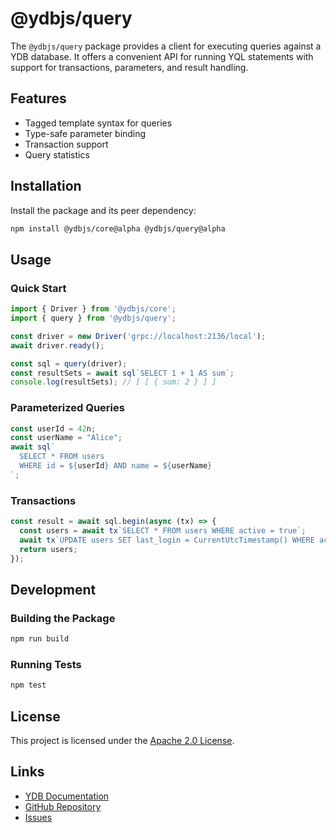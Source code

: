 # @ydbjs/query

The `@ydbjs/query` package provides a client for executing queries against a YDB database. It offers a convenient API for running YQL statements with support for transactions, parameters, and result handling.

## Features

- Tagged template syntax for queries
- Type-safe parameter binding
- Transaction support
- Query statistics

## Installation

Install the package and its peer dependency:

```sh
npm install @ydbjs/core@alpha @ydbjs/query@alpha
```

## Usage

### Quick Start

```ts
import { Driver } from '@ydbjs/core';
import { query } from '@ydbjs/query';

const driver = new Driver('grpc://localhost:2136/local');
await driver.ready();

const sql = query(driver);
const resultSets = await sql`SELECT 1 + 1 AS sum`;
console.log(resultSets); // [ [ { sum: 2 } ] ]
```

### Parameterized Queries

```ts
const userId = 42n;
const userName = "Alice";
await sql`
  SELECT * FROM users
  WHERE id = ${userId} AND name = ${userName}
`;
```

### Transactions

```ts
const result = await sql.begin(async (tx) => {
  const users = await tx`SELECT * FROM users WHERE active = true`;
  await tx`UPDATE users SET last_login = CurrentUtcTimestamp() WHERE active = true`;
  return users;
});
```

## Development

### Building the Package

```sh
npm run build
```

### Running Tests

```sh
npm test
```

## License

This project is licensed under the [Apache 2.0 License](../../LICENSE).

## Links

- [YDB Documentation](https://ydb.tech)
- [GitHub Repository](https://github.com/yandex-cloud/ydb-js-sdk)
- [Issues](https://github.com/yandex-cloud/ydb-js-sdk/issues)
